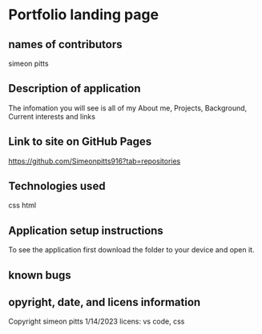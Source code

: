 # Portfolio landing page
## names of contributors
simeon pitts
## Description of application
 The infomation you will see is all of my About me, Projects, Background, Current interests and links
## Link to site on GitHub Pages
https://github.com/Simeonpitts916?tab=repositories
## Technologies used
css
html
## Application setup instructions
To see the application first download the folder to your device and open it.
## known bugs
## opyright, date, and licens information
Copyright simeon pitts
1/14/2023
licens: vs code, css